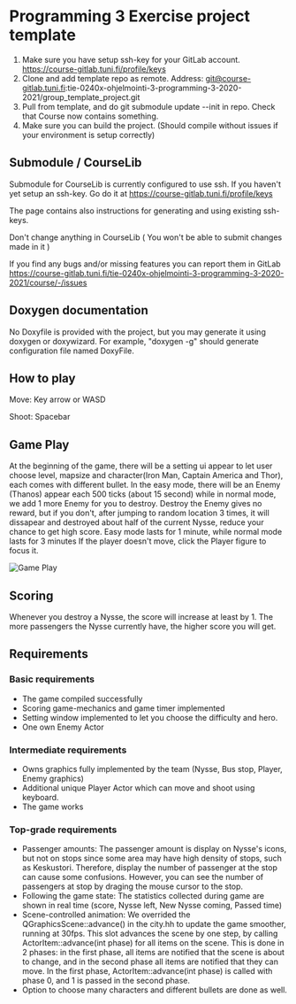 # Programming 3 Exercise project template

1. Make sure you have setup ssh-key for your GitLab account. https://course-gitlab.tuni.fi/profile/keys
2. Clone and add template repo as remote.
Address: git@course-gitlab.tuni.fi:tie-0240x-ohjelmointi-3-programming-3-2020-2021/group_template_project.git
3. Pull from template, and do git submodule update --init in repo. Check that Course now contains something.
4. Make sure you can build the project. (Should compile without issues if your environment is setup correctly)

## Submodule / CourseLib
Submodule for CourseLib is currently configured to use ssh. If you haven't yet setup an ssh-key. Go do it at  https://course-gitlab.tuni.fi/profile/keys

The page contains also instructions for generating and using existing ssh-keys.

Don't change anything in CourseLib ( You won't be able to submit changes made in it )

If you find any bugs and/or missing features you can report them in GitLab https://course-gitlab.tuni.fi/tie-0240x-ohjelmointi-3-programming-3-2020-2021/course/-/issues

## Doxygen documentation

No Doxyfile is provided with the project, but you may generate it using doxygen or doxywizard. For example, "doxygen -g" should generate configuration file named DoxyFile.

## How to play
Move: Key arrow or WASD

Shoot: Spacebar

## Game Play
At the beginning of the game, there will be a setting ui appear to let user choose level, mapsize and character(Iron Man, Captain America and Thor), each comes with different bullet. In the easy mode, there will be an Enemy (Thanos) appear each 500 ticks (about 15 second) while in normal mode, we add 1 more Enemy for you to destroy. Destroy the Enemy gives no reward, but if you don't, after jumping to random location 3 times, it will dissapear and destroyed about half of the current Nysse, reduce your chance to get high score. Easy mode lasts for 1 minute, while normal mode lasts for 3 minutes
If the player doesn't move, click the Player figure to focus it.

![Game Play](https://i.makeagif.com/media/11-30-2020/lhqiv-.gif)


## Scoring
Whenever you destroy a Nysse, the score will increase at least by 1. The more passengers the Nysse currently have, the higher score you will get.

## Requirements
### Basic requirements
- The game compiled successfully
- Scoring game-mechanics and game timer implemented
- Setting window implemented to let you choose the difficulty and hero.
- One own Enemy Actor

### Intermediate requirements
- Owns graphics fully implemented by the team (Nysse, Bus stop, Player, Enemy graphics)
- Additional unique Player Actor which can move and shoot using keyboard.
- The game works

### Top-grade requirements
- Passenger amounts: The passenger amount is display on Nysse's icons, but not on stops since some area may have high density of stops, such as Keskustori. Therefore, display the number of passenger at the stop can cause some confusions. However, you can see the number of passengers at stop by draging the mouse cursor to the stop.
- Following the game state: The statistics collected during game are shown in real time (score, Nysse left, New Nysse coming, Passed time)
- Scene-controlled animation: We overrided the QGraphicsScene::advance() in the city.hh to update the game smoother, running at 30fps. This slot advances the scene by one step, by calling ActorItem::advance(int phase) for all items on the scene. This is done in 2 phases: in the first phase, all items are notified that the scene is about to change, and in the second phase all items are notified that they can move. In the first phase, ActorItem::advance(int phase) is called with phase 0, and 1 is passed in the second phase.
- Option to choose many characters and different bullets are done as well.
